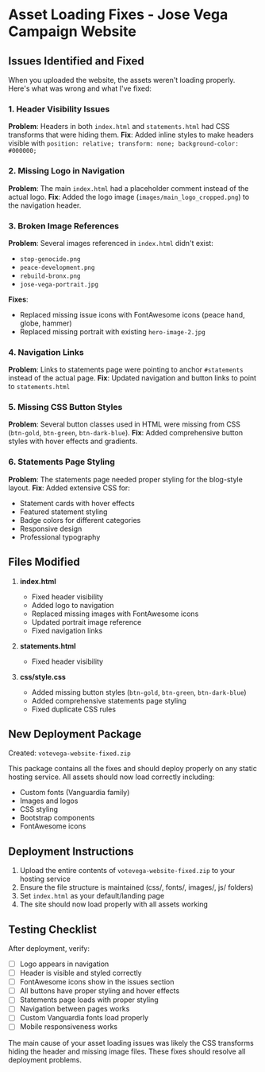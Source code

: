 # Asset Loading Fixes - Jose Vega Campaign Website

## Issues Identified and Fixed

When you uploaded the website, the assets weren't loading properly. Here's what was wrong and what I've fixed:

### 1. Header Visibility Issues
**Problem**: Headers in both `index.html` and `statements.html` had CSS transforms that were hiding them.
**Fix**: Added inline styles to make headers visible with `position: relative; transform: none; background-color: #000000;`

### 2. Missing Logo in Navigation
**Problem**: The main `index.html` had a placeholder comment instead of the actual logo.
**Fix**: Added the logo image (`images/main_logo_cropped.png`) to the navigation header.

### 3. Broken Image References
**Problem**: Several images referenced in `index.html` didn't exist:
- `stop-genocide.png`
- `peace-development.png`
- `rebuild-bronx.png`
- `jose-vega-portrait.jpg`

**Fixes**:
- Replaced missing issue icons with FontAwesome icons (peace hand, globe, hammer)
- Replaced missing portrait with existing `hero-image-2.jpg`

### 4. Navigation Links
**Problem**: Links to statements page were pointing to anchor `#statements` instead of the actual page.
**Fix**: Updated navigation and button links to point to `statements.html`

### 5. Missing CSS Button Styles
**Problem**: Several button classes used in HTML were missing from CSS (`btn-gold`, `btn-green`, `btn-dark-blue`).
**Fix**: Added comprehensive button styles with hover effects and gradients.

### 6. Statements Page Styling
**Problem**: The statements page needed proper styling for the blog-style layout.
**Fix**: Added extensive CSS for:
- Statement cards with hover effects
- Featured statement styling
- Badge colors for different categories
- Responsive design
- Professional typography

## Files Modified

1. **index.html**
   - Fixed header visibility
   - Added logo to navigation
   - Replaced missing images with FontAwesome icons
   - Updated portrait image reference
   - Fixed navigation links

2. **statements.html** 
   - Fixed header visibility

3. **css/style.css**
   - Added missing button styles (`btn-gold`, `btn-green`, `btn-dark-blue`)
   - Added comprehensive statements page styling
   - Fixed duplicate CSS rules

## New Deployment Package

Created: `votevega-website-fixed.zip`

This package contains all the fixes and should deploy properly on any static hosting service. All assets should now load correctly including:
- Custom fonts (Vanguardia family)
- Images and logos
- CSS styling
- Bootstrap components
- FontAwesome icons

## Deployment Instructions

1. Upload the entire contents of `votevega-website-fixed.zip` to your hosting service
2. Ensure the file structure is maintained (css/, fonts/, images/, js/ folders)
3. Set `index.html` as your default/landing page
4. The site should now load properly with all assets working

## Testing Checklist

After deployment, verify:
- [ ] Logo appears in navigation
- [ ] Header is visible and styled correctly
- [ ] FontAwesome icons show in the issues section
- [ ] All buttons have proper styling and hover effects
- [ ] Statements page loads with proper styling
- [ ] Navigation between pages works
- [ ] Custom Vanguardia fonts load properly
- [ ] Mobile responsiveness works

The main cause of your asset loading issues was likely the CSS transforms hiding the header and missing image files. These fixes should resolve all deployment problems.
